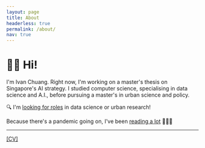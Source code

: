 ```yaml
---
layout: page
title: About
headerless: true
permalink: /about/
nav: true
---
```


# 👋🏼 Hi! 
I'm Ivan Chuang. Right now, I'm working on a master's thesis on Singapore's AI strategy. I studied computer science, specialising in data science and A.I., before pursuing a master's in urban science and policy.

🔍 I'm [looking for roles](https://www.linkedin.com/in/vnck/) in data science or urban research!

Because there's a pandemic going on, I've been [reading a lot](https://www.notion.so/d026112598e84b658e777b832cdcae50) 🙇🏻‍♂️

---
[[CV]](https://vnck.xyz/assets/cv_IvanChuang_caa0801.pdf)